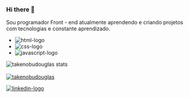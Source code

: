 ### Hi there 👋

Sou programador Front - end atualmente aprendendo e criando projetos com tecnologias e constante aprendizado.

- <img src="https://img.shields.io/badge/HTML5-E34F26?style=for-the-badge&logo=html5&logoColor=white" alt="html-logo" />
- <img src="https://img.shields.io/badge/CSS3-1572B6?style=for-the-badge&logo=css3&logoColor=white" alt="css-logo" />
- <img src="https://img.shields.io/badge/JavaScript-323330?style=for-the-badge&logo=javascript&logoColor=F7DF1E" alt="javascript-logo" />

![takenobudouglas stats](https://github-readme-stats.vercel.app/api?username=takenobudouglas&show_icons=true&theme=radical)
<br>
<br>
[![takenobudouglas](https://github-readme-stats.vercel.app/api/top-langs/?username=takenobudouglas)](https://github.com/anuraghazra/github-readme-stats)



<a href="https://https://www.linkedin.com/in/douglas-takenobu/"><img src="https://img.shields.io/badge/LinkedIn-0077B5?style=for-the-badge&logo=linkedin&logoColor=white" alt="linkedin-logo" /></a>
